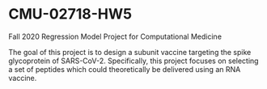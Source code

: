 # CMU-02718-HW5
Fall 2020 Regression Model Project for Computational Medicine

The goal of this project is to design a subunit vaccine targeting the spike glycoprotein of SARS-CoV-2. Specifically, this project focuses on selecting a set of peptides which could theoretically be delivered using an RNA vaccine.
